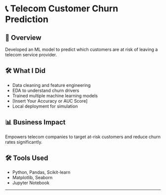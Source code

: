 # 📞 Telecom Customer Churn Prediction

## 📖 Overview
Developed an ML model to predict which customers are at risk of leaving a telecom service provider.

## 🛠️ What I Did
- Data cleaning and feature engineering
- EDA to understand churn drivers
- Trained multiple machine learning models
- [Insert Your Accuracy or AUC Score]
- Local deployment for simulation

## 📊 Business Impact
Empowers telecom companies to target at-risk customers and reduce churn rates significantly.

## 🛠️ Tools Used
- Python, Pandas, Scikit-learn
- Matplotlib, Seaborn
- Jupyter Notebook

---
